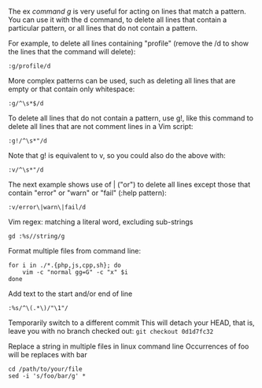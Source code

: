 The ex *command g* is very useful for acting on lines that match a pattern. You can use it with the d command, to delete all lines that contain a particular pattern, or all lines that do not contain a pattern.

For example, to delete all lines containing "profile" (remove the /d to show the lines that the command will delete):

```
:g/profile/d
```

More complex patterns can be used, such as deleting all lines that are empty or that contain only whitespace:

```
:g/^\s*$/d
```

To delete all lines that do not contain a pattern, use g!, like this command to delete all lines that are not comment lines in a Vim script:

```
:g!/^\s*"/d
```

Note that g! is equivalent to v, so you could also do the above with:

```
:v/^\s*"/d
```

The next example shows use of \| ("or") to delete all lines except those that contain "error" or "warn" or "fail" (:help pattern):

```
:v/error\|warn\|fail/d
```

Vim regex: matching a literal word, excluding sub-strings

```
gd :%s//string/g
```

Format multiple files from command line:

```
for i in ./*.{php,js,cpp,sh}; do
    vim -c "normal gg=G" -c "x" $i
done
```
Add text to the start and/or end of line

```
:%s/^\(.*\)/"\1"/
```

Temporarily switch to a different commit
This will detach your HEAD, that is, leave you with no branch checked out:
`git checkout 0d1d7fc32`

Replace a string in multiple files in linux command line
Occurrences of foo will be replaces with bar
```
cd /path/to/your/file
sed -i 's/foo/bar/g' *
```


